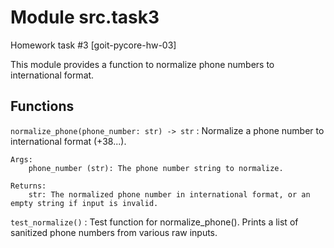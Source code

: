 Module src.task3
================
Homework task #3 [goit-pycore-hw-03]

This module provides a function to normalize phone numbers to international format.

Functions
---------

`normalize_phone(phone_number: str) ‑> str`
:   Normalize a phone number to international format (+38...).
    
    Args:
        phone_number (str): The phone number string to normalize.
    
    Returns:
        str: The normalized phone number in international format, or an empty string if input is invalid.

`test_normalize()`
:   Test function for normalize_phone().
    Prints a list of sanitized phone numbers from various raw inputs.